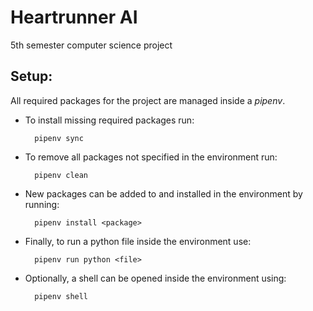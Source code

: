 # Heartrunner AI
5th semester computer science project

## Setup:
All required packages for the project are managed inside a *pipenv*.  
- To install missing required packages run:

        pipenv sync

- To remove all packages not specified in the environment run:

        pipenv clean

- New packages can be added to and installed in the environment by running:

        pipenv install <package>

- Finally, to run a python file inside the environment use:

        pipenv run python <file>

- Optionally, a shell can be opened inside the environment using:

        pipenv shell
